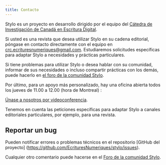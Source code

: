 ```yaml
---
title: Contacto
---
```


Stylo es un proyecto en desarrollo dirigido por el equipo del [Cátedra de Investigación de Canadá en Escritura Digital](https://www.ecrituresnumeriques.ca/fr).

Si usted es una revista que desea utilizar Stylo en su cadena editorial, póngase en contacto directamente con el equipo en <crc.ecrituresnumeriques@gmail.com>. Estudiaremos solicitudes específicas para adaptar Stylo a necesidades y prácticas particulares.

Si tiene problemas para utilizar Stylo o desea hablar con su comunidad, informar de sus necesidades o incluso compartir prácticas con los demás, puede hacerlo en [el foro de la comunidad Stylo](https://discussions.revue30.org/c/stylo/5).

Por último, para un apoyo más personalizado, hay una oficina abierta todos los jueves de 11.00 a 12.00 (hora de Montreal)&nbsp;:

[Únase a nosotros por videoconferencia](https://meet.jit.si/stylo).

Tenemos en cuenta las peticiones específicas para adaptar Stylo a canales editoriales particulares, por ejemplo, para una revista.

## Reportar un bug

Pueden notificar errores o problemas técnicos en el repositorio [GitHub del proyecto] (https://github.com/EcrituresNumeriques/stylo/issues).

Cualquier otro comentario puede hacerse en el [Foro de la comunidad Stylo](https://discussions.revue30.org/c/stylo/5).
